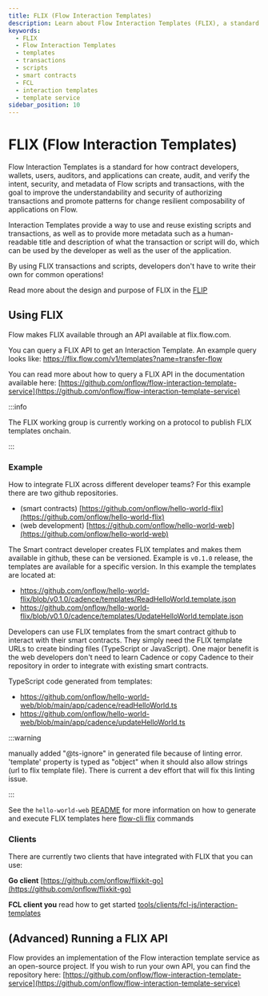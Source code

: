 ```yaml
---
title: FLIX (Flow Interaction Templates)
description: Learn about Flow Interaction Templates (FLIX), a standard for creating, auditing, and verifying Flow scripts and transactions with improved security and metadata.
keywords:
  - FLIX
  - Flow Interaction Templates
  - templates
  - transactions
  - scripts
  - smart contracts
  - FCL
  - interaction templates
  - template service
sidebar_position: 10
---
```


# FLIX (Flow Interaction Templates)

Flow Interaction Templates is a standard for how contract developers, wallets, users, auditors, and applications can create, audit, and verify the intent, security, and metadata of Flow scripts and transactions, with the goal to improve the understandability and security of authorizing transactions and promote patterns for change resilient composability of applications on Flow.

Interaction Templates provide a way to use and reuse existing scripts and transactions, as well as to provide more metadata such as a human-readable title and description of what the transaction or script will do, which can be used by the developer as well as the user of the application.

By using FLIX transactions and scripts, developers don't have to write their own for common operations!

Read more about the design and purpose of FLIX in the [FLIP](https://github.com/onflow/flips/blob/main/application/20220503-interaction-templates.md)

## Using FLIX

Flow makes FLIX available through an API available at flix.flow.com.

You can query a FLIX API to get an Interaction Template. An example query looks like: https://flix.flow.com/v1/templates?name=transfer-flow

You can read more about how to query a FLIX API in the documentation available here: [https://github.com/onflow/flow-interaction-template-service](https://github.com/onflow/flow-interaction-template-service)

:::info

The FLIX working group is currently working on a protocol to publish FLIX templates onchain.

:::

### Example

How to integrate FLIX across different developer teams? For this example there are two github repositories.

- (smart contracts) [https://github.com/onflow/hello-world-flix](https://github.com/onflow/hello-world-flix)
- (web development) [https://github.com/onflow/hello-world-web](https://github.com/onflow/hello-world-web)

The Smart contract developer creates FLIX templates and makes them available in github, these can be versioned. Example is `v0.1.0` release, the templates are available for a specific version. In this example the templates are located at:

- https://github.com/onflow/hello-world-flix/blob/v0.1.0/cadence/templates/ReadHelloWorld.template.json
- https://github.com/onflow/hello-world-flix/blob/v0.1.0/cadence/templates/UpdateHelloWorld.template.json

Developers can use FLIX templates from the smart contract github to interact with their smart contracts. They simply need the FLIX template URLs to create binding files (TypeScript or JavaScript). One major benefit is the web developers don't need to learn Cadence or copy Cadence to their repository in order to integrate with existing smart contracts.

TypeScript code generated from templates:

- https://github.com/onflow/hello-world-web/blob/main/app/cadence/readHelloWorld.ts
- https://github.com/onflow/hello-world-web/blob/main/app/cadence/updateHelloWorld.ts

:::warning

manually added "@ts-ignore" in generated file because of linting error. 'template' property is typed as "object" when it should also allow strings (url to flix template file). There is current a dev effort that will fix this linting issue.

:::

See the `hello-world-web` [README](https://github.com/onflow/hello-world-web/tree/main) for more information on how to generate and execute FLIX templates here [flow-cli flix](../../../build/tools/flow-cli/flix.md) commands

### Clients

There are currently two clients that have integrated with FLIX that you can use:

**Go client** [https://github.com/onflow/flixkit-go](https://github.com/onflow/flixkit-go)

**FCL client you** read how to get started [tools/clients/fcl-js/interaction-templates](../../../build/tools/clients/fcl-js/interaction-templates.mdx)

## (Advanced) Running a FLIX API

Flow provides an implementation of the Flow interaction template service as an open-source project. If you wish to run your own API, you can find the repository here: [https://github.com/onflow/flow-interaction-template-service](https://github.com/onflow/flow-interaction-template-service)
